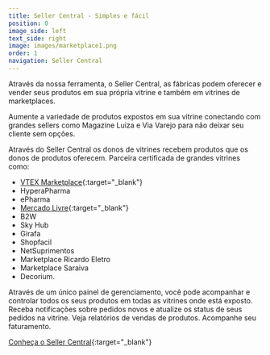```yaml
---
title: Seller Central - Simples e fácil
position: 0
image_side: left
text_side: right
image: images/marketplace1.png
order: 1
navigation: Seller Central
---
```


Através da nossa ferramenta, o Seller Central, as fábricas podem oferecer e vender seus produtos em sua própria vitrine e também em vitrines de marketplaces.

Aumente a variedade de produtos expostos em sua vitrine conectando com grandes sellers como Magazine Luiza e Via Varejo para não deixar seu cliente sem opções.

Através do Seller Central os donos de vitrines recebem produtos que os donos de produtos oferecem. Parceira certificada de grandes vitrines como:

* [VTEX Marketplace](http://vtex.com/br-pt/marketplace){:target="_blank"}
* HyperaPharma
* ePharma
* [Mercado Livre](http://mercadolivre.com.br){:target="_blank"}
* B2W
* Sky Hub
* Girafa
* Shopfacil
* NetSuprimentos
* Marketplace Ricardo Eletro
* Marketplace Saraiva 
* Decorium.

Através de um único painel de gerenciamento, você pode acompanhar e controlar todos os seus produtos em todas as vitrines onde está exposto. Receba notificações sobre pedidos novos e atualize os status de seus pedidos na vitrine. Veja relatórios de vendas de produtos. Acompanhe seu faturamento.

[Conheça o Seller Central](http://sellercentral.click){:target="_blank"}